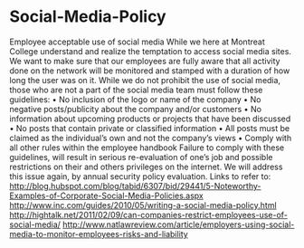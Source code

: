 # Social-Media-Policy


Employee acceptable use of social media
While we here at Montreat College understand and realize the temptation to access social media sites. We want to make sure that our employees are fully aware that all activity done on the network will be monitored and stamped with a duration of how long the user was on it. While we do not prohibit the use of social media, those who are not a part of the social media team must follow these guidelines:
•	No inclusion of the logo or name of the company
•	No negative posts/publicity about the company and/or customers
•	No information about upcoming products or projects that have been discussed
•	No posts that contain private or classified information
•	All posts must be claimed as the individual’s own and not the company’s views
•	Comply with all other rules within the employee handbook
Failure to comply with these guidelines, will result in serious re-evaluation of one’s job and possible restrictions on their and others privileges on the internet. We will address this issue again, by annual security policy evaluation.
Links to refer to:
http://blog.hubspot.com/blog/tabid/6307/bid/29441/5-Noteworthy-Examples-of-Corporate-Social-Media-Policies.aspx
http://www.inc.com/guides/2010/05/writing-a-social-media-policy.html
http://hightalk.net/2011/02/09/can-companies-restrict-employees-use-of-social-media/
http://www.natlawreview.com/article/employers-using-social-media-to-monitor-employees-risks-and-liability

